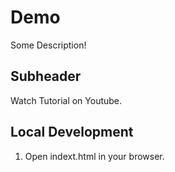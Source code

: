 # Demo

Some Description!

## Subheader

Watch Tutorial on Youtube.

## Local Development

1. Open indext.html in your browser.